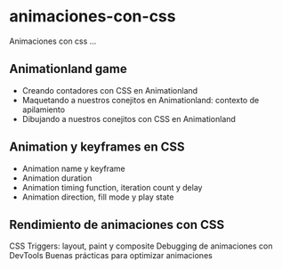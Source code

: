 # animaciones-con-css
Animaciones con css
...
## Animationland game
- Creando contadores con CSS en Animationland
- Maquetando a nuestros conejitos en Animationland: contexto de apilamiento
- Dibujando a nuestros conejitos con CSS en Animationland
## Animation y keyframes en CSS
- Animation name y keyframe
- Animation duration
- Animation timing function, iteration count y delay
- Animation direction, fill mode y play state

## Rendimiento de animaciones con CSS
CSS Triggers: layout, paint y composite
Debugging de animaciones con DevTools
Buenas prácticas para optimizar animaciones
